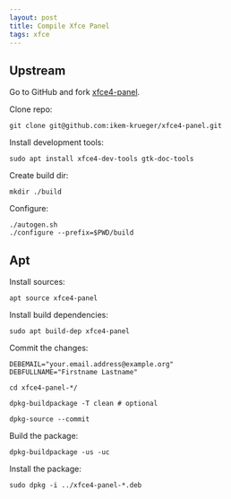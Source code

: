 ```yaml
---
layout: post
title: Compile Xfce Panel
tags: xfce
---
```


## Upstream

Go to GitHub and fork [xfce4-panel](https://github.com/xfce-mirror/xfce4-panel).

Clone repo:

`git clone git@github.com:ikem-krueger/xfce4-panel.git`

Install development tools:

`sudo apt install xfce4-dev-tools gtk-doc-tools`

Create build dir:

`mkdir ./build`

Configure:

```
./autogen.sh
./configure --prefix=$PWD/build
```

## Apt

Install sources:

```
apt source xfce4-panel
```

Install build dependencies:

```
sudo apt build-dep xfce4-panel
```

Commit the changes:

```
DEBEMAIL="your.email.address@example.org"
DEBFULLNAME="Firstname Lastname"

cd xfce4-panel-*/

dpkg-buildpackage -T clean # optional

dpkg-source --commit
```

Build the package:

```
dpkg-buildpackage -us -uc
```

Install the package:

```
sudo dpkg -i ../xfce4-panel-*.deb
```
